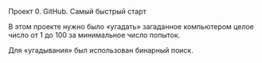 Проект 0. GitHub. Самый быстрый старт 

В этом проекте нужно было «угадать» загаданное компьютером целое число от 1 до 100 за минимальное число попыток.

Для «угадывания» был использован бинарный поиск.